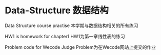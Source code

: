 # Data-Structure 数据结构
Data Structure course practise 本学期与数据结构相关的所有练习

HW1 is homework for  chapter1  HW1为第一章线性表的练习

Problem code for Wecode Judge  Problem为在Wecode网站上提交的作业
